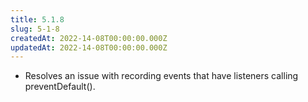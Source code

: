 ```yaml
---
title: 5.1.8
slug: 5-1-8
createdAt: 2022-14-08T00:00:00.000Z
updatedAt: 2022-14-08T00:00:00.000Z
---
```


- Resolves an issue with recording events that have listeners calling preventDefault().
